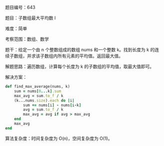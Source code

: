 题目编号：643

题目：子数组最大平均数 I

难度：简单

考察范围：数组、数学

题干：给定一个由 n 个整数组成的数组 nums 和一个整数 k。找到长度为 k 的连续子数组，并求该子数组内所有元素的平均值。返回最大值。 

解题思路：遍历数组，计算每个长度为 k 的子数组的平均值，取最大值即可。

解决方案：

```ruby
def find_max_average(nums, k)
    sum = nums[0...k].sum
    max_avg = sum.to_f / k
    (k...nums.size).each do |i|
        sum += nums[i] - nums[i-k]
        avg = sum.to_f / k
        max_avg = avg if avg > max_avg
    end
    max_avg
end
```

算法复杂度：时间复杂度为 O(n)，空间复杂度为 O(1)。